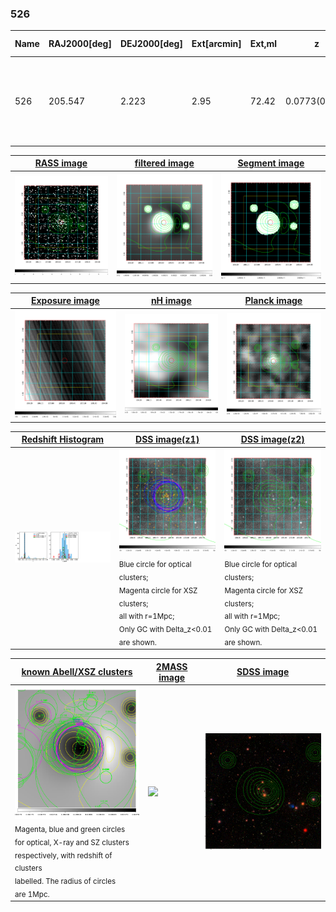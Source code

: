 <div STYLE="page-break-after: always;"></div>

### 526

|Name|RAJ2000[deg]|DEJ2000[deg] |Ext[arcmin]| Ext,ml | z | z_src| C|GC(XSZ,Delta_z<0.01)| GC(OPT,Delta_z<0.01)|GC| R_sig[arcmin] | R500[arcmin] | R500[Mpc]| CRsig[c/s] | CR500[c/s] |L500[1E44 erg/s]|F500[1E-12 erg/s/cm^2]| M500[1E14 Msun]|Tx[keV]|Cnt_sig|Beta|Rc[arcmin]|Comment|Alias|
|---|---|---|---|---|---|------|---|--------|---------|----------|---|---|---|---|---|---|---|---|---|---|---|---|---|---|
|526| 205.547| 2.223| 2.95| 72.42| 0.0773(0.005)| z1, z_xsz| B| F20, L03, MCXC, PSZ2, Tar, XB| A, N, W| A, C, F20, L03, MCXC, N, PSZ2, Tar, W, XB| 9.288| 9.749| 0.856| 0.266(0.049)| 0.268(0.050)| 0.764(0.081)| 5.203(0.554)| 1.92(0.10)| 3.28(0.11)| 76.5| 0.922(-0.096+0.057)| 5.101(-0.652+0.516)| -| k369|

|[RASS image](../image/526/526_img.pdf)|[filtered image](../image/526/526_fil.pdf)|[Segment image](../image/526/526_seg.pdf)|
|-------------------|--------------------|-------------------|
| <img src="../image/526/526_img.png" width="300">  | <img src="../image/526/526_fil.png" width="300">   | <img src="../image/526/526_seg.png" width="300">  |

|[Exposure image](../image/526/526_mex.pdf)| [nH image](../image/526/526_nh.pdf)| [Planck image](../image/526/526_p.pdf)|
|-------------------|--------------------|-------------------|
|<img src="../image/526/526_mex.png" width="300">   | <img src="../image/526/526_nh.png" width="300">    | <img src="../image/526/526_p.png" width="300"> |

|[Redshift Histogram](../image/526/526_zg.pdf) | [DSS image(z1)](../image/526/526_dss_z1.pdf)      |  [DSS image(z2)](../image/526/526_dss_z2.pdf)    |
|-------------------|--------------------|-------------------|
|<img src="../image/526/526_zg.png" width="300"> |<img src="../image/526/526_dss_z1.png" width="300"> <sub><br>Blue circle for optical clusters; <br>Magenta circle for XSZ clusters; <br>all with r=1Mpc; <br>Only GC with Delta_z<0.01 are shown. </sub>| <img src="../image/526/526_dss_z2.png" width="300"><sub><br>Blue circle for optical clusters; <br>Magenta circle for XSZ clusters; <br>all with r=1Mpc; <br>Only GC with Delta_z<0.01 are shown. </sub> |

|[known Abell/XSZ clusters](../image/526/526_gc.pdf) | [2MASS image](../image/526/526_2mass.pdf)      |[SDSS image](../image/526/526_sdss.pdf)   |
|-------------------|-------------------|-------------------|
|<img src=../image/526/526_gc.png width="300"> <br><sub>Magenta, blue and green circles <br>for optical, X-ray and SZ clusters <br>respectively, with redshift of clusters <br>labelled. The radius of circles <br>are 1Mpc.</sub>|<img src="../image/526/526_2mass.png" width="300">  | <img src="../image/526/526_sdss.png" width="300">  |




